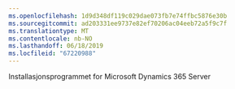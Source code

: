 ```yaml
---
ms.openlocfilehash: 1d9d348df119c029dae073fb7e74ffbc5876e30b
ms.sourcegitcommit: ad203331ee9737e82ef70206ac04eeb72a5f9c7f
ms.translationtype: MT
ms.contentlocale: nb-NO
ms.lasthandoff: 06/18/2019
ms.locfileid: "67220988"
---
```

Installasjonsprogrammet for Microsoft Dynamics 365 Server